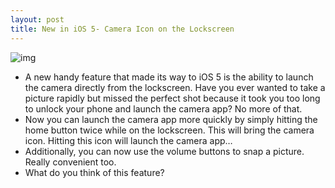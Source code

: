 ```yaml
---
layout: post
title: New in iOS 5- Camera Icon on the Lockscreen
---
```

![img](http://media.idownloadblog.com/wp-content/uploads/2011/06/iOS-5-Lockscreen-Camera.jpeg)
* A new handy feature that made its way to iOS 5 is the ability to launch the camera directly from the lockscreen. Have you ever wanted to take a picture rapidly but missed the perfect shot because it took you too long to unlock your phone and launch the camera app? No more of that.
* Now you can launch the camera app more quickly by simply hitting the home button twice while on the lockscreen. This will bring the camera icon. Hitting this icon will launch the camera app…
* Additionally, you can now use the volume buttons to snap a picture. Really convenient too.
* What do you think of this feature?

